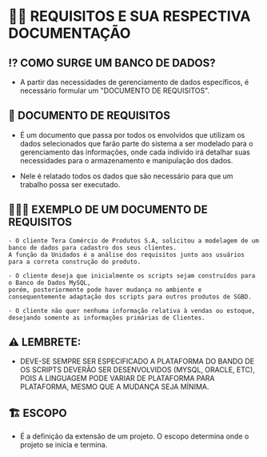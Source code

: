 # 🗿🤏 REQUISITOS E SUA RESPECTIVA DOCUMENTAÇÃO

## ⁉ **COMO SURGE UM BANCO DE DADOS?**

- A partir das necessidades de gerenciamento de dados específicos, é necessário formular um "DOCUMENTO DE REQUISITOS".

## 📝 **DOCUMENTO DE REQUISITOS**

- É um documento que passa por todos os envolvidos que utilizam os dados selecionados que farão parte do sistema a ser modelado para o gerenciamento das informações, onde cada indivído irá detalhar suas necessidades para o armazenamento e manipulação dos dados.

- Nele é relatado todos os dados que são necessário para que um trabalho possa ser executado.

## 📝👩‍🏫 **EXEMPLO DE UM DOCUMENTO DE REQUISITOS**

```
- O cliente Tera Comércio de Produtos S.A, solicitou a modelagem de um banco de dados para cadastro dos seus clientes.
A função da Unidados é a análise dos requisitos junto aos usuários para a correta construção do produto. 
		
- O cliente deseja que inicialmente os scripts sejam construídos para o Banco de Dados MySQL, 
porém, posteriormente pode haver mudança no ambiente e consequentemente adaptação dos scripts para outros produtos de SGBD.
		
- O cliente não quer nenhuma informação relativa à vendas ou estoque, desejando somente as informações primárias de Clientes.
``` 

## ⚠ **LEMBRETE**:

- DEVE-SE SEMPRE SER ESPECIFICADO A PLATAFORMA DO BANDO DE OS SCRIPTS DEVERÃO SER DESENVOLVIDOS (MYSQL, ORACLE, ETC), POIS A LINGUAGEM PODE VARIAR DE PLATAFORMA PARA PLATAFORMA, MESMO QUE A MUDANÇA SEJA MÍNIMA.

## 🏗 **ESCOPO**

- É a definição da extensão de um projeto. O escopo determina onde o projeto se inicia e termina.

